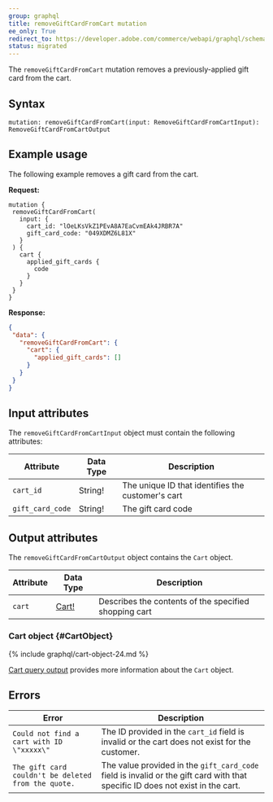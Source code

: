 ```yaml
---
group: graphql
title: removeGiftCardFromCart mutation
ee_only: True
redirect_to: https://developer.adobe.com/commerce/webapi/graphql/schema/cart/mutations/remove-giftcard/
status: migrated
---
```


The `removeGiftCardFromCart` mutation removes a previously-applied gift card from the cart.

## Syntax

 `mutation: removeGiftCardFromCart(input: RemoveGiftCardFromCartInput): RemoveGiftCardFromCartOutput`

## Example usage

 The following example removes a gift card from the cart.

**Request:**

 ``` text
mutation {
  removeGiftCardFromCart(
    input: {
      cart_id: "lOeLKsVkZ1PEvA8A7EaCvmEAk4JRBR7A"
      gift_card_code: "049XDMZ6L81X"
    }
  ) {
    cart {
      applied_gift_cards {
        code
      }
    }
  }
}
```

**Response:**

 ```json
{
  "data": {
    "removeGiftCardFromCart": {
      "cart": {
        "applied_gift_cards": []
      }
    }
  }
}
```

## Input attributes

The `removeGiftCardFromCartInput` object must contain the following attributes:

Attribute |  Data Type | Description
--- | --- | ---
`cart_id` | String! | The unique ID that identifies the customer's cart
`gift_card_code` | String! | The gift card code

## Output attributes

The `removeGiftCardFromCartOutput` object contains the `Cart` object.

Attribute |  Data Type | Description
--- | --- | ---
`cart` |[Cart!](#CartObject) | Describes the contents of the specified shopping cart

### Cart object {#CartObject}

 {% include graphql/cart-object-24.md %}

[Cart query output]({{page.baseurl}}/graphql/queries/cart.html#cart-output) provides more information about the `Cart` object.

## Errors

Error | Description
--- | ---
`Could not find a cart with ID \"xxxxx\"` | The ID provided in the `cart_id` field is invalid or the cart does not exist for the customer.
`The gift card couldn't be deleted from the quote.` | The value provided in the `gift_card_code` field is invalid or the gift card with that specific ID does not exist in the cart.
